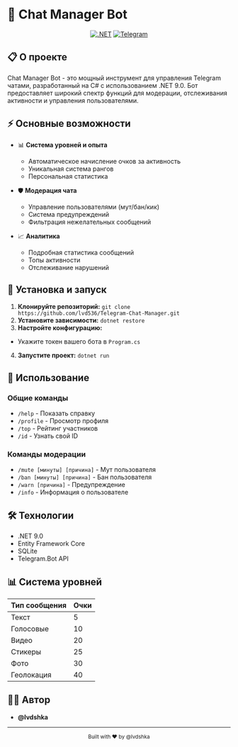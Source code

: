 ﻿# 🤖 Chat Manager Bot

<div align="center">

  [![.NET](https://img.shields.io/badge/.NET-9.0-512BD4?style=for-the-badge&logo=dotnet)](https://dotnet.microsoft.com/)
  [![Telegram](https://img.shields.io/badge/Telegram-Bot-26A5E4?style=for-the-badge&logo=telegram)](https://core.telegram.org/bots/api)

</div>

## 📋 О проекте

Chat Manager Bot - это мощный инструмент для управления Telegram чатами, разработанный на C# с использованием .NET 9.0. Бот предоставляет широкий спектр функций для модерации, отслеживания активности и управления пользователями.

## ⚡️ Основные возможности

- 📊 **Система уровней и опыта**
  - Автоматическое начисление очков за активность
  - Уникальная система рангов
  - Персональная статистика

- 🛡 **Модерация чата**
  - Управление пользователями (мут/бан/кик)
  - Система предупреждений
  - Фильтрация нежелательных сообщений

- 📈 **Аналитика**
  - Подробная статистика сообщений
  - Топы активности
  - Отслеживание нарушений

## 🚀 Установка и запуск

1. **Клонируйте репозиторий:**
```git clone https://github.com/lvd536/Telegram-Chat-Manager.git```
2. **Установите зависимости:** ```dotnet restore```
3. **Настройте конфигурацию:**
- Укажите токен вашего бота в ```Program.cs```
4. **Запустите проект:** ```dotnet run```

## 📝 Использование

### Общие команды
- `/help` - Показать справку
- `/profile` - Просмотр профиля
- `/top` - Рейтинг участников
- `/id` - Узнать свой ID

### Команды модерации
- `/mute [минуты] [причина]` - Мут пользователя
- `/ban [минуты] [причина]` - Бан пользователя
- `/warn [причина]` - Предупреждение
- `/info` - Информация о пользователе

## 🛠 Технологии

- .NET 9.0
- Entity Framework Core
- SQLite
- Telegram.Bot API

## 📊 Система уровней

| Тип сообщения | Очки |
|---------------|------|
| Текст         | 5    |
| Голосовые     | 10   |
| Видео         | 20   |
| Стикеры       | 25   |
| Фото          | 30   |
| Геолокация    | 40   |

## 👨‍💻 Автор

- **@lvdshka**

---

<div align="center">
  <sub>Built with ❤️ by @lvdshka</sub>
</div>